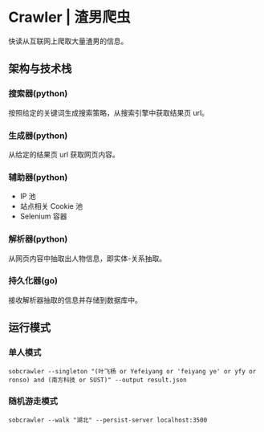 # Crawler | 渣男爬虫

快读从互联网上爬取大量渣男的信息。

## 架构与技术栈

### 搜索器(python)

按照给定的关键词生成搜索策略，从搜索引擎中获取结果页 url。

### 生成器(python)

从给定的结果页 url 获取网页内容。

### 辅助器(python)

- IP 池
- 站点相关 Cookie 池
- Selenium 容器

### 解析器(python)

从网页内容中抽取出人物信息，即实体-关系抽取。

### 持久化器(go)

接收解析器抽取的信息并存储到数据库中。

## 运行模式

### 单人模式

`sobcrawler --singleton "(叶飞杨 or Yefeiyang or 'feiyang ye' or yfy or ronso) and (南方科技 or SUST)" --output result.json`

### 随机游走模式

`sobcrawler --walk "湖北" --persist-server localhost:3500`


